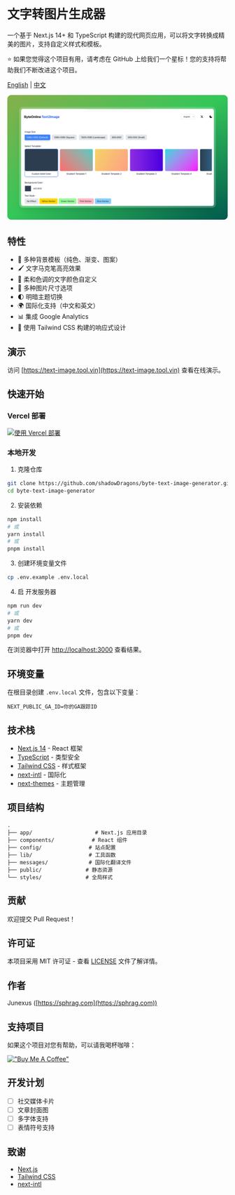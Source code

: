 # 文字转图片生成器

一个基于 Next.js 14+ 和 TypeScript 构建的现代网页应用，可以将文字转换成精美的图片，支持自定义样式和模板。

⭐ 如果您觉得这个项目有用，请考虑在 GitHub 上给我们一个星标！您的支持将帮助我们不断改进这个项目。

[English](README.md) | [中文](README-zh.md)

![Byte Text Image Generator](./public/card.png)

## 特性

- 🎨 多种背景模板（纯色、渐变、图案）
- 🖌️ 文字马克笔高亮效果
- 🌈 柔和色调的文字颜色自定义
- 📏 多种图片尺寸选项
- 🌓 明暗主题切换
- 🌍 国际化支持（中文和英文）
- 📊 集成 Google Analytics
- 💅 使用 Tailwind CSS 构建的响应式设计

## 演示

访问 [https://text-image.tool.vin](https://text-image.tool.vin) 查看在线演示。

## 快速开始

### Vercel 部署

[![使用 Vercel 部署](https://vercel.com/button)](https://vercel.com/new/clone?repository-url=https://github.com/shadowDragons/byte-text-image-generator)

### 本地开发

1. 克隆仓库

```bash
git clone https://github.com/shadowDragons/byte-text-image-generator.git
cd byte-text-image-generator
```

2. 安装依赖

```bash
npm install
# 或
yarn install
# 或
pnpm install
```

3. 创建环境变量文件

```bash
cp .env.example .env.local
```

4. 启 开发服务器

```bash
npm run dev
# 或
yarn dev
# 或
pnpm dev
```

在浏览器中打开 [http://localhost:3000](http://localhost:3000) 查看结果。

## 环境变量

在根目录创建 `.env.local` 文件，包含以下变量：

```env
NEXT_PUBLIC_GA_ID=你的GA跟踪ID
```

## 技术栈

- [Next.js 14](https://nextjs.org/) - React 框架
- [TypeScript](https://www.typescriptlang.org/) - 类型安全
- [Tailwind CSS](https://tailwindcss.com/) - 样式框架
- [next-intl](https://next-intl-docs.vercel.app/) - 国际化
- [next-themes](https://github.com/pacocoursey/next-themes) - 主题管理

## 项目结构

```
.
├── app/                    # Next.js 应用目录
├── components/            # React 组件
├── config/               # 站点配置
├── lib/                  # 工具函数
├── messages/             # 国际化翻译文件
├── public/              # 静态资源
└── styles/              # 全局样式
```

## 贡献

欢迎提交 Pull Request！

## 许可证

本项目采用 MIT 许可证 - 查看 [LICENSE](LICENSE) 文件了解详情。

## 作者

Junexus ([https://sphrag.com](https://sphrag.com))

## 支持项目

如果这个项目对您有帮助，可以请我喝杯咖啡：

[!["Buy Me A Coffee"](https://www.buymeacoffee.com/assets/img/custom_images/orange_img.png)](https://sphrag.com/zh/sponsor)

## 开发计划

- [ ] 社交媒体卡片
- [ ] 文章封面图
- [ ] 多字体支持
- [ ] 表情符号支持

## 致谢

- [Next.js](https://nextjs.org/)
- [Tailwind CSS](https://tailwindcss.com/)
- [next-intl](https://next-intl-docs.vercel.app/)
